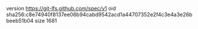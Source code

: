 version https://git-lfs.github.com/spec/v1
oid sha256:c8e74940f8137ee06b94cabd9542acd1a44707352e2f4c3e4a3e26bbeeb51b04
size 1681
